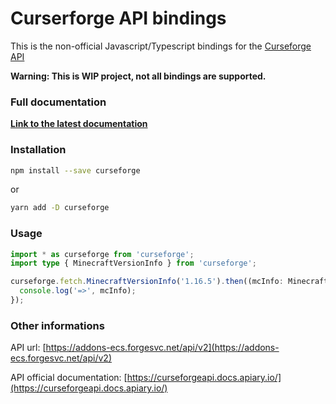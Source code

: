 # Curserforge API bindings

This is the non-official Javascript/Typescript bindings for the [Curseforge API](https://curseforgeapi.docs.apiary.io/)

**Warning: This is WIP project, not all bindings are supported.**

### Full documentation

[**Link to the latest documentation**](https://github.com/guillaumearm/curseforge/blob/master/docs/modules.md)

### Installation

```bash
npm install --save curseforge
```

or

```bash
yarn add -D curseforge
```

### Usage

```ts
import * as curseforge from 'curseforge';
import type { MinecraftVersionInfo } from 'curseforge';

curseforge.fetch.MinecraftVersionInfo('1.16.5').then((mcInfo: MinecraftVersionInfo) => {
  console.log('=>', mcInfo);
});
```

### Other informations

API url: [https://addons-ecs.forgesvc.net/api/v2](https://addons-ecs.forgesvc.net/api/v2)

API official documentation: [https://curseforgeapi.docs.apiary.io/](https://curseforgeapi.docs.apiary.io/)
